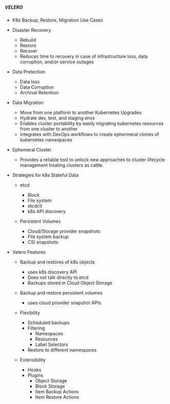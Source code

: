 ##### VELERO
- K8s Backup, Restore, Migration Use Cases

- Disaster Recovery
  - Rebuild
  - Restore
  - Recover
  - Reduces time to recovery in case of infrastructure loss, data corruption, and/or service outages
  
- Data Protection
  - Data loss
  - Data Corruption
  - Archival Retention
  
- Data Migration
  - Move from one platform to another Kubernetes Upgrades
  - Hydrate dev, test, and staging envs
  - Enables cluster portability by easily migrating kubernetes resources from one cluster to another
  - Integrates with DevOps workflows to create ephermeral clones of kubernetes namespaces
  
- Ephemeral Cluster
  - Provides a reliable tool to unlock new approaches to cluster lifecycle management treating clusters as cattle.
  
  
- Strategies for k8s Stateful Data
  - etcd
    - Block
    - File system
    - etcdctl
    - k8s API discovery
    
  - Persistent Volumes
    - Cloud/Storage provider snapshots 
    - File system backup
    - CSI snapshots
    
    
- Velero Features
  - Backup and restores of k8s objects
    - uses k8s discovery API
    - Does not talk directly to etcd
    - Backups stored in Cloud Object Storage
  - Backup and restore persistent volumes
    - uses cloud provider snapshot APIs
    
  - Flexibility
    - Scheduled backups
    - Filtering
      - Namespaces
      - Resources
      - Label Selectors
    - Restore to different namespaces
    
  - Extensibility
    - Hooks
    - Plugins
      - Object Storage
      - Block Storage
      - Item Backup Actions
      - Item Restore Actions    
        
              

